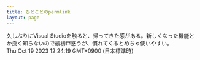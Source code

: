 ```yaml
---
title: ひとことのpermlink
layout: page
---
```

<div class="box" dt="1697685859766">
  久しぶりにVisual Studioを触ると、帰ってきた感がある。新しくなった機能とか良く知らないので最初戸惑うが、慣れてくるとめちゃ使いやすい。
  <div class="content is-small">Thu Oct 19 2023 12:24:19 GMT+0900 (日本標準時)</div>
</div>